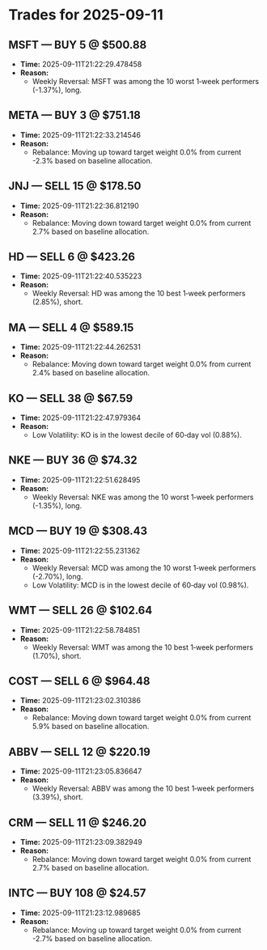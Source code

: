 # Trades for 2025-09-11

## MSFT — BUY 5 @ $500.88
- **Time:** 2025-09-11T21:22:29.478458
- **Reason:**
  - Weekly Reversal: MSFT was among the 10 worst 1‑week performers (-1.37%), long.

## META — BUY 3 @ $751.18
- **Time:** 2025-09-11T21:22:33.214546
- **Reason:**
  - Rebalance: Moving up toward target weight 0.0% from current -2.3% based on baseline allocation.

## JNJ — SELL 15 @ $178.50
- **Time:** 2025-09-11T21:22:36.812190
- **Reason:**
  - Rebalance: Moving down toward target weight 0.0% from current 2.7% based on baseline allocation.

## HD — SELL 6 @ $423.26
- **Time:** 2025-09-11T21:22:40.535223
- **Reason:**
  - Weekly Reversal: HD was among the 10 best 1‑week performers (2.85%), short.

## MA — SELL 4 @ $589.15
- **Time:** 2025-09-11T21:22:44.262531
- **Reason:**
  - Rebalance: Moving down toward target weight 0.0% from current 2.4% based on baseline allocation.

## KO — SELL 38 @ $67.59
- **Time:** 2025-09-11T21:22:47.979364
- **Reason:**
  - Low Volatility: KO is in the lowest decile of 60‑day vol (0.88%).

## NKE — BUY 36 @ $74.32
- **Time:** 2025-09-11T21:22:51.628495
- **Reason:**
  - Weekly Reversal: NKE was among the 10 worst 1‑week performers (-1.35%), long.

## MCD — BUY 19 @ $308.43
- **Time:** 2025-09-11T21:22:55.231362
- **Reason:**
  - Weekly Reversal: MCD was among the 10 worst 1‑week performers (-2.70%), long.
  - Low Volatility: MCD is in the lowest decile of 60‑day vol (0.98%).

## WMT — SELL 26 @ $102.64
- **Time:** 2025-09-11T21:22:58.784851
- **Reason:**
  - Weekly Reversal: WMT was among the 10 best 1‑week performers (1.70%), short.

## COST — SELL 6 @ $964.48
- **Time:** 2025-09-11T21:23:02.310386
- **Reason:**
  - Rebalance: Moving down toward target weight 0.0% from current 5.9% based on baseline allocation.

## ABBV — SELL 12 @ $220.19
- **Time:** 2025-09-11T21:23:05.836647
- **Reason:**
  - Weekly Reversal: ABBV was among the 10 best 1‑week performers (3.39%), short.

## CRM — SELL 11 @ $246.20
- **Time:** 2025-09-11T21:23:09.382949
- **Reason:**
  - Rebalance: Moving down toward target weight 0.0% from current 2.7% based on baseline allocation.

## INTC — BUY 108 @ $24.57
- **Time:** 2025-09-11T21:23:12.989685
- **Reason:**
  - Rebalance: Moving up toward target weight 0.0% from current -2.7% based on baseline allocation.

